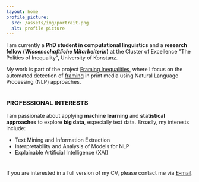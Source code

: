 ```yaml
---
layout: home
profile_picture:
  src: /assets/img/portrait.png
  alt: profile picture
---
```

<p>
I am currently a <b>PhD student in computational linguistics</b> and a <b>research fellow (<i>Wissenschaftliche Mitarbeiterin</i>)</b> at the Cluster of Excellence "The Politics of Inequality", 
University of Konstanz. 
</p>
<p style="margin-bottom:1cm;">
My work is part of the project <a href="https://www.exc.uni-konstanz.de/en/inequality/research/projects/framing-inequalities/" target="_blank" rel="noopener noreferrer">Framing Inequalities</a>, 
where I focus on the automated detection of <a href="https://en.wikipedia.org/wiki/Framing_(social_sciences)" target="_blank" rel="noopener noreferrer">framing</a> in print media using Natural Language Processing (NLP) approaches.
</p>

<h3>PROFESSIONAL INTERESTS</h3>
<p>I am passionate about applying <b>machine learning</b> and <b>statistical approaches</b> to explore <b>big data</b>, especially text data. Broadly, my interests include:</p>
<ul>
  <li>Text Mining and Information Extraction</li>
  <li>Interpretability and Analysis of Models for NLP</li>
  <li>Explainable Artificial Intelligence (XAI)</li>
</ul>
<p style="margin-top:1cm;">
If you are interested in a full version of my CV, please contact me via <a href="mailto:qi.yu@uni-konstanz.de">
E-mail</a>.
</p>
